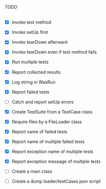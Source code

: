 ###### TODO 
- [x] Invoke test method
- [x] Invoke setUp first
- [x] Invoke tearDown afterward
- [x] Invoke tearDown even if test method fails
- [x] Run multiple tests
- [x] Report collected results
- [x] Log string in WasRun
- [x] Report failed tests
- [ ] Catch and report setUp errors
- [x] Create TestSuite from a TestCase class
- [x] Require files by a FileLoader class
- [x] Report name of failed tests
- [x] Report name of multiple failed tests
- [x] Report exception name of multiple tests
- [x] Report exception message of multiple tests
- [ ] Create a main class
- [ ] Create a dump loader/testCases.json script

